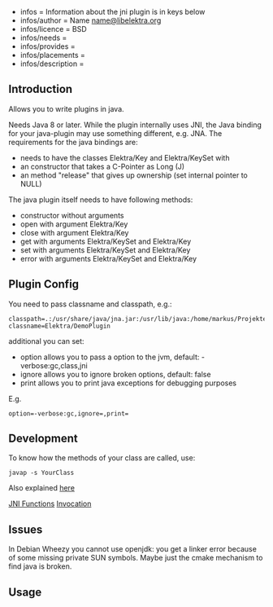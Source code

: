 - infos = Information about the jni plugin is in keys below
- infos/author = Name <name@libelektra.org>
- infos/licence = BSD
- infos/needs =
- infos/provides =
- infos/placements =
- infos/description =

## Introduction ##

Allows you to write plugins in java.

Needs Java 8 or later. While the plugin internally uses JNI, the Java
binding for your java-plugin may use something different, e.g. JNA.
The requirements for the java bindings are:

- needs to have the classes Elektra/Key and Elektra/KeySet with
 - an constructor that takes a C-Pointer as Long (J)
 - an method "release" that gives up ownership (set internal pointer to NULL)

The java plugin itself needs to have following methods:

- constructor without arguments
- open with argument Elektra/Key
- close with argument Elektra/Key
- get with arguments Elektra/KeySet and Elektra/Key
- set with arguments Elektra/KeySet and Elektra/Key
- error with arguments Elektra/KeySet and Elektra/Key

## Plugin Config ##

You need to pass classname and classpath, e.g.:

    classpath=.:/usr/share/java/jna.jar:/usr/lib/java:/home/markus/Projekte/Elektra/libelektra/src/bindings/jna
    classname=Elektra/DemoPlugin

additional you can set:

- option allows you to pass a option to the jvm, default: -verbose:gc,class,jni
- ignore allows you to ignore broken options, default: false
- print allows you to print java exceptions for debugging purposes

E.g.

    option=-verbose:gc,ignore=,print=


## Development ##

To know how the methods of your class are called, use:

    javap -s YourClass

Also explained
[here](https://docs.oracle.com/javase/7/docs/technotes/guides/jni/spec/types.html#wp15773)

[JNI Functions](https://docs.oracle.com/javase/7/docs/technotes/guides/jni/spec/functions.html)
[Invocation](https://docs.oracle.com/javase/7/docs/technotes/guides/jni/spec/invocation.html)


## Issues ##

In Debian Wheezy you cannot use openjdk:
you get a linker error because of some missing private SUN symbols.
Maybe just the cmake mechanism to find java is broken.

## Usage ##

